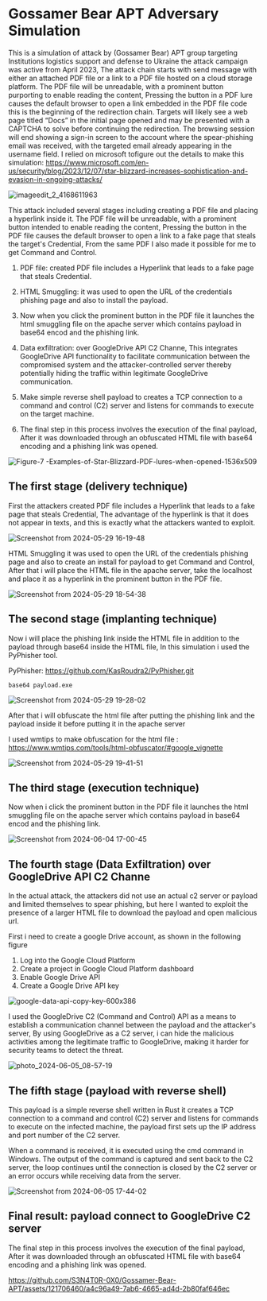 # Gossamer Bear APT Adversary Simulation

This is a simulation of attack by (Gossamer Bear) APT group targeting Institutions logistics support and defense to Ukraine the attack campaign was active from April 2023,
The attack chain starts with send message with either an attached PDF file or a link to a PDF file hosted on a cloud storage platform. The PDF file will be unreadable, with a prominent button purporting to enable reading the content, Pressing the button in a PDF lure causes the default browser to open a link embedded in the PDF file code this is the beginning of the redirection chain. Targets will likely see a web page titled “Docs” in the initial page opened and may be presented with a CAPTCHA to solve before continuing the redirection. The browsing session will end showing a sign-in screen to the account where the spear-phishing email was received, with the targeted email already appearing in the username field. I relied on microsoft tofigure out the details to make this simulation: https://www.microsoft.com/en-us/security/blog/2023/12/07/star-blizzard-increases-sophistication-and-evasion-in-ongoing-attacks/


![imageedit_2_4168611963](https://github.com/S3N4T0R-0X0/Gossamer-Bear-APT/assets/121706460/0580f5fb-b020-4ca9-be84-af4c313a24f6)

This attack included several stages including creating a PDF file and placing a hyperlink inside it. The PDF file will be unreadable, with a prominent button intended to enable reading the content, Pressing the button in the PDF file causes the default browser to open a link to a fake page that steals the target's Credential, From the same PDF I also made it possible for me to get Command and Control.

1. PDF file: created PDF file includes a Hyperlink that leads to a fake page that steals Credential.

2. HTML Smuggling: it was used to open the URL of the credentials phishing page and also to install the payload.

3. Now when you click the prominent button in the PDF file it launches the html smuggling file on the apache server which contains payload in base64 encod and the phishing link.

4. Data exfiltration: over GoogleDrive API C2 Channe, This integrates GoogleDrive API functionality to facilitate communication between the compromised system and the attacker-controlled server thereby potentially hiding the traffic within legitimate GoogleDrive communication.

5. Make simple reverse shell payload to creates a TCP connection to a command and control (C2) server and listens for commands to execute on the target machine.

6. The final step in this process involves the execution of the final payload, After it was downloaded through an obfuscated HTML file with base64 encoding and a phishing link was opened.

![Figure-7 -Examples-of-Star-Blizzard-PDF-lures-when-opened-1536x509](https://github.com/S3N4T0R-0X0/Gossamer-Bear-APT/assets/121706460/e6161bf6-16e5-4865-a4b5-bba916150e6f)


## The first stage (delivery technique)

First the attackers created PDF file includes a Hyperlink that leads to a fake page that steals Credential, The advantage of the hyperlink is that it does not appear in texts, and this is exactly what the attackers wanted to exploit.

![Screenshot from 2024-05-29 16-19-48](https://github.com/S3N4T0R-0X0/Gossamer-Bear-APT/assets/121706460/3b29fad1-16ef-4d46-862e-7bd6b825db3e)


HTML Smuggling it was used to open the URL of the credentials phishing page and also to create an install for payload to get Command and Control,
After that i will place the HTML file in the apache server, take the localhost  and place it as a hyperlink in the prominent button in the PDF file.


![Screenshot from 2024-05-29 18-54-38](https://github.com/S3N4T0R-0X0/Gossamer-Bear-APT/assets/121706460/6cbb6df5-7444-4546-9eb8-282570d9ec3c)


## The second stage (implanting technique)

Now i will place the phishing link inside the HTML file in addition to the payload through base64 inside the HTML file, In this simulation i used the PyPhisher tool.

PyPhisher: https://github.com/KasRoudra2/PyPhisher.git

`base64 payload.exe`


![Screenshot from 2024-05-29 19-28-02](https://github.com/S3N4T0R-0X0/Gossamer-Bear-APT/assets/121706460/5a1aa546-0990-4521-866c-1d9ac8862309)


After that i will obfuscate the html file after putting the phishing link and the payload inside it before putting it in the apache server

I used wmtips to make obfuscation for the html file : https://www.wmtips.com/tools/html-obfuscator/#google_vignette

![Screenshot from 2024-05-29 19-41-51](https://github.com/S3N4T0R-0X0/Gossamer-Bear-APT/assets/121706460/c835211b-d03c-4c14-a261-01af7612f12c)


## The third stage (execution technique)
Now when i click the prominent button in the PDF file it launches the html smuggling file on the apache server which contains payload in base64 encod and the phishing link.

![Screenshot from 2024-06-04 17-00-45](https://github.com/S3N4T0R-0X0/Gossamer-Bear-APT/assets/121706460/ebeb9321-e025-4921-920f-590d24ddce98)

## The fourth stage (Data Exfiltration) over GoogleDrive API C2 Channe

In the actual attack, the attackers did not use an actual c2 server or payload and limited themselves to spear phishing, but here I wanted to exploit the presence of a larger HTML file to download the payload and open malicious url.

First i need to create a google Drive account, as shown in the following figure

1. Log into the Google Cloud Platform
2. Create a project in Google Cloud Platform dashboard
3. Enable Google Drive API
4. Create a Google Drive API key

![google-data-api-copy-key-600x386](https://github.com/S3N4T0R-0X0/Gossamer-Bear-APT/assets/121706460/b90e328c-5184-4072-adcb-6a6d7fb2debd)

I used the GoogleDrive C2 (Command and Control) API as a means to establish a communication channel between the payload and the attacker's server, By using GoogleDrive as a C2 server, i can hide the malicious activities among the legitimate traffic to GoogleDrive, making it harder for security teams to detect the threat.


![photo_2024-06-05_08-57-19](https://github.com/S3N4T0R-0X0/Gossamer-Bear-APT/assets/121706460/17205a4c-4150-4b1f-85de-5463d333952b)

## The fifth stage (payload with reverse shell)

This payload is a simple reverse shell written in Rust it creates a TCP connection to a command and control (C2) server and listens for commands to execute on the infected machine, the payload first sets up the IP address and port number of the C2 server.

When a command is received, it is executed using the cmd command in Windows. The output of the command is captured and sent back to the C2 server, the loop continues until the connection is closed by the C2 server or an error occurs while receiving data from the server.

![Screenshot from 2024-06-05 17-44-02](https://github.com/S3N4T0R-0X0/Gossamer-Bear-APT/assets/121706460/76d00609-de5b-41b9-b3b8-421b4f48d6c2)


## Final result: payload connect to GoogleDrive C2 server

The final step in this process involves the execution of the final payload, After it was downloaded through an obfuscated HTML file with base64 encoding and a phishing link was opened.





https://github.com/S3N4T0R-0X0/Gossamer-Bear-APT/assets/121706460/a4c96a49-7ab6-4665-ad4d-2b80faf646ec








